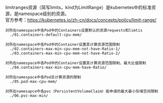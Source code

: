 limitranges资源（简写limits，kind为LimitRange）是kubernetes中的标准资源，是namespace级别的资源。  
官方参考：https://kubernetes.io/zh-cn/docs/concepts/policy/limit-range/  
```
对所在namespace中各Pod中的Containers设置默认的资源requests和limtis
  ./01.containers-default-cpu-mem/

对所在namespace中各Pod中的Container设置其计算资源范围限制
  ./02.containers-max-min-cpu-mem-not-have-Ratio-1/
  ./03.containers-max-min-cpu-mem-not-have-Ratio-2/

对所在namespace中各Pod中的Container设置其计算资源范围限制、最大比值限制
  ./04.containers-max-min-cpu-mem-have-Ratio/

对所在namespace中各Pod总计算资源的限制
  ./05.pod-max-cpu-mem/ 

对所在namesapce中各pvc（PersistentVolumeClaim）能申请的最大最小存储空间限制
  ./06.pvc-max-min/
```

